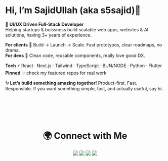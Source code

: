 #  Hi, I’m SajidUllah (aka **s5sajid**)👋 
🚀 **UI/UX Driven Full-Stack Developer**  
Helping startups & buissness build scalable web apps, websites & AI solutions, having 3+ years of experience.

**For clients** 🚀 Build → Launch → Scale. Fast prototypes, clear roadmaps, no drama.  
**For devs** 🧩 Clean code, reusable components, really love good DX.

**Tech** ⚡ React · Next.js · Tailwind · TypeScript · BUN/NODE · Python · Flutter
**Pinned** ✨ check my featured repos for real work

**✨ Let’s build something amazing together!**
Product-first. Fast. Responsible. If you want something simple, fast, and actually useful, say hi.

<br>
<br>
<br>
<br>

<h1 align="center"> 🌍 Connect with Me  </h1>

<p align="center">
  <a href="https://s5sajid.github.io">
  <img src="https://img.shields.io/badge/Website-000000?style=for-the-badge&logo=About.me&logoColor=white"></a>
  <a href="https://github.com/s5sajid">
  <img src="https://img.shields.io/badge/GitHub-181717.svg?style=for-the-badge&logo=GitHub&logoColor=white"></a>
  <a href="mailto:s5sajidyt@gmail.com">
  <img src="https://img.shields.io/badge/Gmail-D14836?style=for-the-badge&logo=gmail&logoColor=white"></a>
  <a href="https://www.youtube.com/@s5sajid">
  <img src="https://img.shields.io/badge/YouTube-FF0000?style=for-the-badge&logo=youtube&logoColor=white"></a>
</p>
